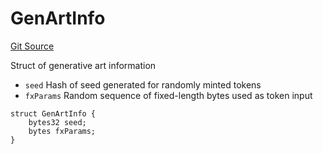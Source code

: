 # GenArtInfo
[Git Source](https://github.com/fxhash/fxhash-evm-contracts/blob/686a75b6e028ec629d05b5b60596a8ee209b77b5/src/lib/Structs.sol)

Struct of generative art information
- `seed` Hash of seed generated for randomly minted tokens
- `fxParams` Random sequence of fixed-length bytes used as token input


```solidity
struct GenArtInfo {
    bytes32 seed;
    bytes fxParams;
}
```

